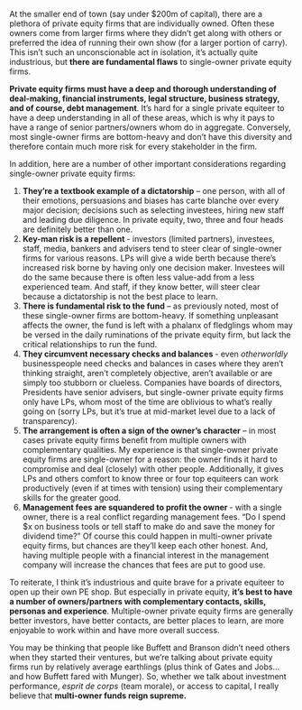 <p>At the smaller end of town (say under $200m of capital), there are a plethora of private equity firms that are individually owned.  Often these owners come from larger firms where they didn&#8217;t get along with others or preferred the idea of running their own show (for a larger portion of carry). This isn&#8217;t such an unconscionable act in isolation, it&#8217;s actually quite industrious, but <strong>there are fundamental flaws</strong> to single-owner private equity firms.</p><p><strong>Private equity firms must have a deep and thorough understanding of deal-making, financial instruments, legal structure, business strategy, and of course, debt management</strong>. It&#8217;s hard for a single private equiteer to have a deep understanding in all of these areas, which is why it pays to have a range of senior partners/owners whom do in aggregate. Conversely, most single-owner firms are bottom-heavy and don&#8217;t have this diversity and therefore contain much more risk for every stakeholder in the firm.</p><p>In addition, here are a number of other important considerations regarding single-owner private equity firms:</p><ol><li><strong>They&#8217;re a textbook example of a dictatorship</strong> &#8211; one person, with all of their emotions, persuasions and biases has carte blanche over every major decision; decisions such as selecting investees, hiring new staff and leading due diligence. In private equity, two, three and four heads are definitely better than one.</li><li><strong>Key-man risk is a repellent </strong>- investors (limited partners), investees, staff, media, bankers and advisers tend to steer clear of single-owner firms for various reasons. LPs will give a wide berth because there&#8217;s increased risk borne by having only one decision maker. Investees will do the same because there is often less value-add from a less experienced team. And staff, if they know better, will steer clear because a dictatorship is not the best place to learn.</li><li><strong>There is fundamental risk to the fund</strong> &#8211; as previously noted, most of these single-owner firms are bottom-heavy. If something unpleasant affects the owner, the fund is left with a phalanx of fledglings whom may be versed in the daily ruminations of the private equity firm, but lack the critical relationships to run the fund.</li><li><strong>They circumvent necessary checks and balances </strong>- even <em>otherworldly </em>businesspeople need checks and balances in cases where they aren&#8217;t thinking straight, aren&#8217;t completely objective, aren&#8217;t available or are simply too stubborn or clueless. Companies have boards of directors, Presidents have senior advisers, but single-owner private equity firms only have LPs, whom most of the time are oblivious to what&#8217;s really going on (sorry LPs, but it&#8217;s true at mid-market level due to a lack of transparency).</li><li><strong>The arrangement is often a sign of the owner&#8217;s character</strong> &#8211; in most cases private equity firms benefit from multiple owners with complementary qualities. My experience is that single-owner private equity firms are single-owner for a reason: the owner finds it hard to compromise and deal (closely) with other people. Additionally, it gives LPs and others comfort to know three or four top equiteers can work productively (even if at times with tension) using their complementary skills for the greater good.</li><li><strong>Management fees are squandered to profit the owner </strong>- with a single owner, there is a real conflict regarding management fees. &#8220;Do I spend $x on business tools or tell staff to make do and save the money for dividend time?&#8221; Of course this could happen in multi-owner private equity firms, but chances are they&#8217;ll keep each other honest. And, having multiple people with a financial interest in the management company will increase the chances that fees are put to good use.</li></ol><p>To reiterate, I think it&#8217;s industrious and quite brave for a private equiteer to open up their own PE shop. But especially in private equity, <strong>it&#8217;s best to have a number of owners/partners with complementary contacts, skills, personas and experience</strong>. Multiple-owner private equity firms are generally better investors, have better contacts, are better places to learn, are more enjoyable to work within and have more overall success.</p><p>You may be thinking that people like Buffett and Branson didn&#8217;t need others when they started their ventures, but we&#8217;re talking about private equity firms run by relatively average earthlings (plus think of Gates and Jobs&#8230; and how Buffett fared with Munger). So, whether we talk about investment performance, <em>esprit de corps</em> (team morale), or access to capital, I really believe that <strong>multi-owner funds reign supreme. </strong></p>
